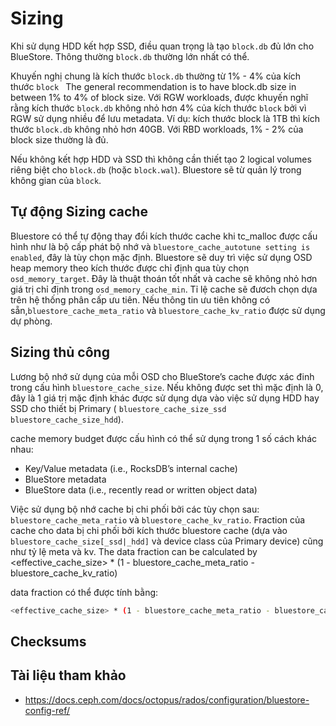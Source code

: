 # Sizing

Khi sử dụng HDD kết hợp SSD, điều quan trọng là tạo `block.db` đủ lớn cho BlueStore. Thông thường `block.db` thường lớn nhất có thể.

Khuyến nghị chung là kích thước `block.db` thường  từ 1% - 4% của kích thước `block `
The general recommendation is to have block.db size in between 1% to 4% of block size. Với RGW workloads, được khuyến nghĩ rằng kích thước `block.db` không nhỏ hơn 4% của kích thước `block` bởi vì RGW sử dụng nhiều để lưu metadata. Ví dụ: kích thước block là 1TB thì kích thước `block.db` không nhỏ hơn 40GB. Với RBD workloads, 1% - 2% của block size thường là đủ.

Nếu không kết hợp HDD và SSD thì không cần thiết tạo 2 logical volumes riêng biệt cho `block.db` (hoặc `block.wal`). Bluestore sẽ từ quản lý trong không gian của `block`.

## Tự động Sizing cache

Bluestore có thể tự động thay đổi kích thước cache khi tc_malloc được cấu hình như là bộ cấp phát bộ nhớ và `bluestore_cache_autotune setting is enabled`, đây là tùy chọn mặc định. Bluestore sẽ duy trì việc sử dụng OSD heap memory theo kích thước được chỉ định qua tùy chọn `osd_memory_target`. Đây là thuật thoán tốt nhất và cache sẽ không nhỏ hơn giá trị chỉ định trong `osd_memory_cache_min`. Tỉ lệ cache sẽ đươch chọn dựa trên hệ thống phân cấp ưu tiên. Nếu thông tin ưu tiên không có sẵn,`bluestore_cache_meta_ratio` và `bluestore_cache_kv_ratio` được sử dụng dự phòng.

## Sizing thủ công

Lương bộ nhớ sử dụng của mỗi OSD cho BlueStore’s cache được xác đinh trong cấu hình `bluestore_cache_size`. Nếu không được set thì mặc định là 0, đây là 1 giá trị mặc định khác được sử dụng dựa vào việc sử dụng HDD hay SSD cho thiết bị Primary ( `bluestore_cache_size_ssd` `bluestore_cache_size_hdd`).

cache memory budget được cấu hình có thể sử dụng trong 1 số cách khác nhau:
- Key/Value metadata (i.e., RocksDB’s internal cache)
- BlueStore metadata
- BlueStore data (i.e., recently read or written object data)


Việc sử dụng bộ nhớ cache bị chi phối bởi các tùy chọn sau: `bluestore_cache_meta_ratio` và `bluestore_cache_kv_ratio`. Fraction của cache cho data bị chi phối bởi kích thước bluestore cache (dựa vào `bluestore_cache_size[_ssd|_hdd]` và device class của Primary device) cũng như tỷ lệ meta và kv. The data fraction can be calculated by <effective_cache_size> * (1 - bluestore_cache_meta_ratio - bluestore_cache_kv_ratio)

data fraction có thể được tính bằng:
```sh
<effective_cache_size> * (1 - bluestore_cache_meta_ratio - bluestore_cache_kv_ratio)
```

## Checksums

## Tài liệu tham khảo
- https://docs.ceph.com/docs/octopus/rados/configuration/bluestore-config-ref/
